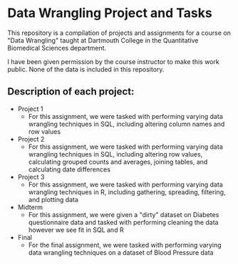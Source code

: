 # Data Wrangling Project and Tasks

This repository is a compilation of projects and assignments for a course on "Data Wrangling" taught at Dartmouth College in the Quantitative Biomedical Sciences department.

I have been given permission by the course instructor to make this work public. None of the data is included in this repository.

## Description of each project:

- Project 1
  - For this assignment, we were tasked with performing varying data wrangling techniques in SQL, including altering column names and row values
- Project 2
  - For this assignment, we were tasked with performing varying data wrangling techniques in SQL, including altering row values, calculating grouped counts and averages, joining tables, and calculating date differences
- Project 3
  - For this assignment, we were tasked with performing varying data wrangling techniques in R, including gathering, spreading, filtering, and plotting data
- Midterm
  - For this assignment, we were given a "dirty" dataset on Diabetes questionnaire data and tasked with performing cleaning the data however we see fit in SQL and R
- Final
  - For the final assignment, we were tasked with performing varying data wrangling techniques on a dataset of Blood Pressure data
